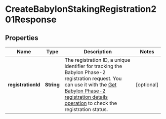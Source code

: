 

# CreateBabylonStakingRegistration201Response


## Properties

| Name | Type | Description | Notes |
|------------ | ------------- | ------------- | -------------|
|**registrationId** | **String** | The registration ID, a unique identifier for tracking the Babylon Phase-2 registration request. You can use it with the [Get Babylon Phase-2 registration details operation](https://www.cobo.com/developers/v2/api-references/stakings/get-babylon-phase-2-registration-details) to check the registration status. |  [optional] |



